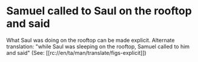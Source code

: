# Samuel called to Saul on the rooftop and said

What Saul was doing on the rooftop can be made explicit. Alternate translation: "while Saul was sleeping on the rooftop, Samuel called to him and said" (See: [[rc://en/ta/man/translate/figs-explicit]])


